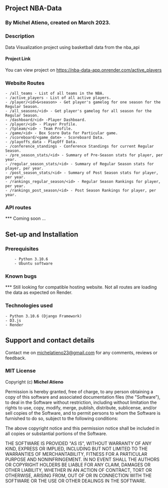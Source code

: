 ## Project NBA-Data
### By Michel Atieno, created on March 2023.

### Description
Data Visualization project using basketball data from the nba_api

####  Project Link
You can view project on https://nba-data-app.onrender.com/active_players

### Website Routes
    - /all_teams - List of all teams in the NBA.
    - /active_players - List of all active players.
    - /player/<id>&<season> - Get player's gamelog for one season for the Regular Season.
    - /all_seasons/<id> - Get player's gamelog for all season for the Regular Season.
    - /dashboard/<id> -Player Dashboard.
    - /player/<id> - Player Profile.
    - /tpleam/<id> - Team Profile.
    - /game/<id> - Box Score Data for Particular game.
    - /scoreboard/<game_date> - Scoreboard Data.
    - /playoffs_data - PlayOff Data.
    - /conference_standings - Conference Standings for current Regular Season.
    - /pre_season_stats/<id> - Summary of Pre-Season stats for player, per year.
    - /regular_season_stats/<id> - Summary of Regular Season stats for player, per year.
    - /post_season_stats/<id> - Summary of Post Season stats for player, per year.
    - /rankings_regular_season/<id> - Regular Season Rankings for player, per year.
    - /rankings_post_season/<id> - Post Season Rankings for player, per year.

### API routes
*** Coming soon ...


## Set-up and Installation
###     Prerequisites
        - Python 3.10.6
        - Ubuntu software           

###  Known bugs
*** Still looking for compatible hosting website. Not all routes are loading the data as expected on Render. 


### Technologies used
    - Python 3.10.6 (Django Framework)
    - D3.js
    - Render


## Support and contact details
Contact me on michelatieno23@gmail.com for any comments, reviews or feedback.

### MIT License
Copyright (c) **Michel Atieno**

Permission is hereby granted, free of charge, to any person obtaining a copy of this software and associated documentation files (the "Software"), to deal in the Software without restriction, including without limitation the rights to use, copy, modify, merge, publish, distribute, sublicense, and/or sell copies of the Software, and to permit persons to whom the Software is furnished to do so, subject to the following conditions:

The above copyright notice and this permission notice shall be included in all copies or substantial portions of the Software.

THE SOFTWARE IS PROVIDED "AS IS", WITHOUT WARRANTY OF ANY KIND, EXPRESS OR IMPLIED, INCLUDING BUT NOT LIMITED TO THE WARRANTIES OF MERCHANTABILITY, FITNESS FOR A PARTICULAR PURPOSE AND NONINFRINGEMENT. IN NO EVENT SHALL THE AUTHORS OR COPYRIGHT HOLDERS BE LIABLE FOR ANY CLAIM, DAMAGES OR OTHER LIABILITY, WHETHER IN AN ACTION OF CONTRACT, TORT OR OTHERWISE, ARISING FROM, OUT OF OR IN CONNECTION WITH THE SOFTWARE OR THE USE OR OTHER DEALINGS IN THE SOFTWARE.
